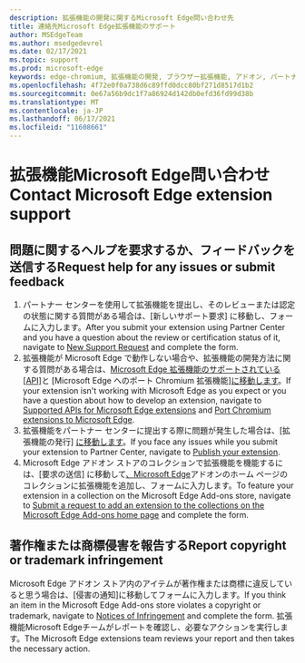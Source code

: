 ```yaml
---
description: 拡張機能の開発に関するMicrosoft Edge問い合わせ先
title: 連絡先Microsoft Edge拡張機能のサポート
author: MSEdgeTeam
ms.author: msedgedevrel
ms.date: 02/17/2021
ms.topic: support
ms.prod: microsoft-edge
keywords: edge-chromium, 拡張機能の開発, ブラウザー拡張機能, アドオン, パートナー センター, 開発者, サポート
ms.openlocfilehash: 4f72e0f0a738d6c89ffd0dcc80bf271d8517d1b2
ms.sourcegitcommit: 0e67a56b9dc1f7a86924d142db0efd36fd99d38b
ms.translationtype: MT
ms.contentlocale: ja-JP
ms.lasthandoff: 06/17/2021
ms.locfileid: "11608661"
---
```

# <a name="contact-microsoft-edge-extension-support"></a><span data-ttu-id="f28ca-104">拡張機能Microsoft Edge問い合わせ</span><span class="sxs-lookup"><span data-stu-id="f28ca-104">Contact Microsoft Edge extension support</span></span>  

## <a name="request-help-for-any-issues-or-submit-feedback"></a><span data-ttu-id="f28ca-105">問題に関するヘルプを要求するか、フィードバックを送信する</span><span class="sxs-lookup"><span data-stu-id="f28ca-105">Request help for any issues or submit feedback</span></span>  

1.  <span data-ttu-id="f28ca-106">パートナー センターを使用して拡張機能を提出し、そのレビューまたは認定の状態に関する質問がある場合は[][MicrosoftSupportSupportrequestformE7a381be9c9aFafbEd76262bc93fd9e4]、[新しいサポート要求] に移動し、フォームに入力します。</span><span class="sxs-lookup"><span data-stu-id="f28ca-106">After you submit your extension using Partner Center and you have a question about the review or certification status of it, navigate to [New Support Request][MicrosoftSupportSupportrequestformE7a381be9c9aFafbEd76262bc93fd9e4] and complete the form.</span></span>  
1.  <span data-ttu-id="f28ca-107">拡張機能が Microsoft Edge で動作しない場合や、拡張機能の開発方法に関する質問がある場合は、[Microsoft Edge 拡張機能のサポートされている[API]][ExtensionsDeveloperGuideApiSupport]と [Microsoft Edge へのポート Chromium 拡張機能][に移動します][ExtensionsDeveloperGuidePortChromeExtension]。</span><span class="sxs-lookup"><span data-stu-id="f28ca-107">If your extension isn't working with Microsoft Edge as you expect or you have a question about how to develop an extension, navigate to [Supported APIs for Microsoft Edge extensions][ExtensionsDeveloperGuideApiSupport] and [Port Chromium extensions to Microsoft Edge][ExtensionsDeveloperGuidePortChromeExtension].</span></span>
1.  <span data-ttu-id="f28ca-108">拡張機能をパートナー センターに提出する際に問題が発生した場合は、[拡張機能の発行] [に移動します][ExtensionsPublishPublishExtension]。</span><span class="sxs-lookup"><span data-stu-id="f28ca-108">If you face any issues while you submit your extension to Partner Center, navigate to [Publish your extension][ExtensionsPublishPublishExtension].</span></span> 
1.  <span data-ttu-id="f28ca-109">Microsoft Edge アドオン ストアのコレクションで拡張機能を機能するには、[要求の送信] に移動して[、Microsoft Edge][OfficeFormsPagesResponsepageAspxV4j5cvggr0grqy180bhbrw01uwybfaxnna1zkp3x2vun0ibsu1ymeu3vfy0vurrodewsjgwu00yry4u]アドオンのホーム ページのコレクションに拡張機能を追加し、フォームに入力します。</span><span class="sxs-lookup"><span data-stu-id="f28ca-109">To feature your extension in a collection on the Microsoft Edge Add-ons store, navigate to [Submit a request to add an extension to the collections on the Microsoft Edge Add-ons home page][OfficeFormsPagesResponsepageAspxV4j5cvggr0grqy180bhbrw01uwybfaxnna1zkp3x2vun0ibsu1ymeu3vfy0vurrodewsjgwu00yry4u] and complete the form.</span></span>   
    
## <a name="report-copyright-or-trademark-infringement"></a><span data-ttu-id="f28ca-110">著作権または商標侵害を報告する</span><span class="sxs-lookup"><span data-stu-id="f28ca-110">Report copyright or trademark infringement</span></span>  

<span data-ttu-id="f28ca-111">Microsoft Edge アドオン ストア内のアイテムが著作権または商標に違反していると思う場合は、[侵害の通知][][MicrosoftInfoMarketplaceHtml]に移動してフォームに入力します。</span><span class="sxs-lookup"><span data-stu-id="f28ca-111">If you think an item in the Microsoft Edge Add-ons store violates a copyright or trademark, navigate to [Notices of Infringement][MicrosoftInfoMarketplaceHtml] and complete the form.</span></span>  <span data-ttu-id="f28ca-112">拡張機能Microsoft Edgeチームがレポートを確認し、必要なアクションを実行します。</span><span class="sxs-lookup"><span data-stu-id="f28ca-112">The Microsoft Edge extensions team reviews your report and then takes the necessary action.</span></span>  

<!-- links -->  

[ExtensionsDeveloperGuideApiSupport]: ../developer-guide/api-support.md "サポートされる API は、Microsoft Edge拡張機能|Microsoft Docs"  
[ExtensionsDeveloperGuidePortChromeExtension]: ../developer-guide/port-chrome-extension.md "拡張機能のポート|Microsoft Docs"  
[ExtensionsPublishPublishExtension]: ./publish-extension.md "拡張機能の公開|Microsoft Docs"  

[MicrosoftInfoMarketplaceHtml]: https://www.microsoft.com/info/Marketplace.html "侵害行為に関する通知|Microsoft"  

[MicrosoftSupportSupportrequestformE7a381be9c9aFafbEd76262bc93fd9e4]: https://support.microsoft.com/supportrequestform/e7a381be-9c9a-fafb-ed76-262bc93fd9e4 "拡張機能 新しいサポート要求|Microsoft サポート"  

[OfficeFormsPagesResponsepageAspxV4j5cvggr0grqy180bhbrw01uwybfaxnna1zkp3x2vun0ibsu1ymeu3vfy0vurrodewsjgwu00yry4u]: https://forms.office.com/Pages/ResponsePage.aspx?id=v4j5cvGGr0GRqy180BHbRw01UwyBfAxNna_1ZkP3X2VUN0lBSU1YMEU3VFY0VURRODEwSjgwU00yRy4u "アドオンホーム ページのコレクションに拡張機能を追加Microsoft Edge要求を送信|Microsoft Officeフォーム"
